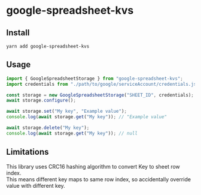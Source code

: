 # google-spreadsheet-kvs

## Install

```shell script
yarn add google-spreadsheet-kvs
```

## Usage

```typescript
import { GoogleSpreadsheetStorage } from "google-spreadsheet-kvs";
import credentials from "./path/to/google/serviceAccount/credentials.json";

const storage = new GoogleSpreadsheetStorage("SHEET_ID", credentials);
await storage.configure();

await storage.set("My key", "Example value");
console.log(await storage.get("My key")); // "Example value"

await storage.delete("My key");
console.log(await storage.get("My key")); // null
```

## Limitations

This library uses CRC16 hashing algorithm to convert Key to sheet row index.    
This means different key maps to same row index, so accidentally override value with different key.
